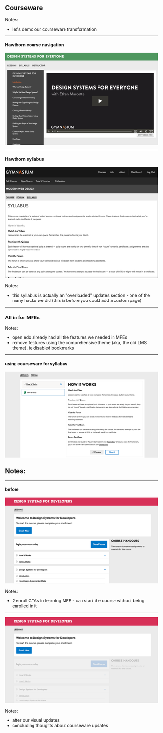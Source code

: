 ## Courseware

Notes:
- let's demo our courseware transformation

------

#### Hawthorn course navigation

![Example of old courses nav with syllabus link](img/v2-old-design-systems.png)

------

#### Hawthorn syllabus

![Example of separate syllabus page](img/v3-courseware-syllabus.png)

Notes:
- this syllabus is actually an "overloaded" updates section - one of the many hacks we did (this is before you could add a custom page)

---

### All in for MFEs

Notes:
- open edx already had all the features we needed in MFEs
- remove features using the comprehensive theme (aka, the old LMS theme), ie disabled bookmarks

------

#### using courseware for syllabus <!-- .element: class="hide" -->

![Courseware How It Works section.](img/gym-lms-courseware-how-it-works.png)

Notes:
- 

------

#### before <!-- .element: class="hide" -->

![Before (detail): LMS learning experience.](img/lms-enroll-now-before-designing-accessible-and-resonsibe-websites-detail-1920w.png)

Notes:
- 2 enroll CTAs in learning MFE - can start the course without being enrolled in it

------


![After (detail): LMS learning experience.](img/lms-enroll-now-designing-accessible-and-resonsibe-websites-detail-1920w.png)


Notes:
- after our visual updates
- concluding thoughts about courseware updates
